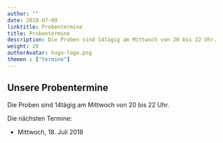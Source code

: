 ```yaml
---
author: ""
date: 2018-07-09
linktitle: Probentermine
title: Probentermine
description: Die Proben sind 14tägig am Mittwoch von 20 bis 22 Uhr.
weight: 20
authorAvatar: hugo-logo.png
themen : ["termine"]
---
```



## Unsere Probentermine

Die Proben sind 14tägig am Mittwoch von 20 bis 22 Uhr.

Die nächsten Termine:

* Mittwoch, 18. Juli 2018

